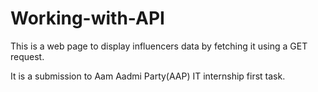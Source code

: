 # Working-with-API

This is a web page to display influencers data by fetching it using a GET request.

It is a submission to Aam Aadmi Party(AAP) IT internship first task.  
